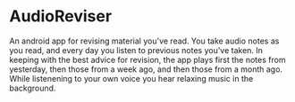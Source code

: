 AudioReviser
============

An android app for revising material you've read. You take audio notes as you read, and every day you listen to previous notes you've taken. In keeping with the best advice for revision, the app plays first the notes from yesterday, then those from a week ago, and then those from a month ago. While listenening to your own voice you hear relaxing music in the background.


